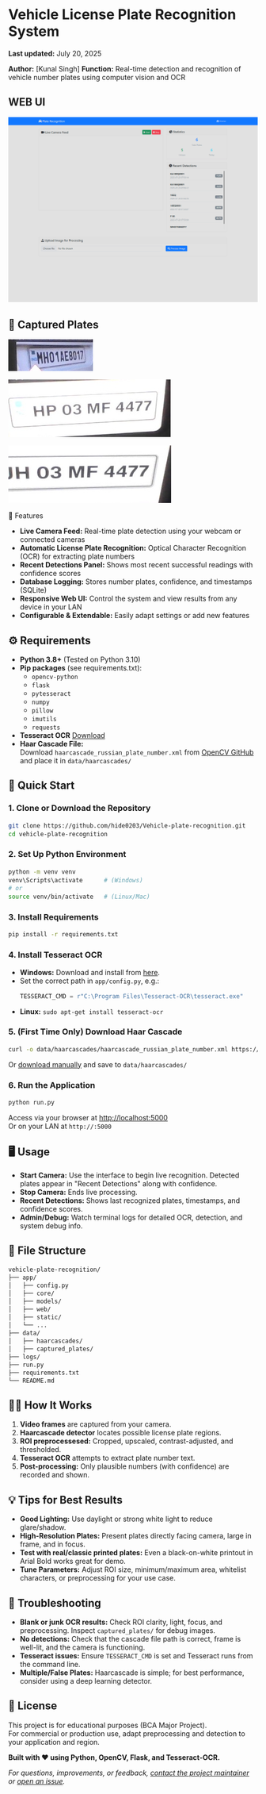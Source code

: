 # Vehicle License Plate Recognition System

**Last updated:** July 20, 2025

**Author:** [Kunal Singh]
**Function:** Real-time detection and recognition of vehicle number plates using computer vision and OCR

## WEB UI
![WEB UI](<Screenshot 2025-07-20 133828.png>)

## 📸 Captured Plates


![Image 1](image.png)  

![Image 2](image-3.png)  

![Image 3](image-2.png)

🚗 Features
- **Live Camera Feed:** Real-time plate detection using your webcam or connected cameras
- **Automatic License Plate Recognition:** Optical Character Recognition (OCR) for extracting plate numbers
- **Recent Detections Panel:** Shows most recent successful readings with confidence scores
- **Database Logging:** Stores number plates, confidence, and timestamps (SQLite)
- **Responsive Web UI:** Control the system and view results from any device in your LAN
- **Configurable & Extendable:** Easily adapt settings or add new features

## ⚙️ Requirements

- **Python 3.8+** (Tested on Python 3.10)
- **Pip packages** (see requirements.txt):
    - `opencv-python`
    - `flask`
    - `pytesseract`
    - `numpy`
    - `pillow`
    - `imutils`
    - `requests`
- **Tesseract OCR** [Download](https://github.com/tesseract-ocr/tesseract)
- **Haar Cascade File:**  
  Download `haarcascade_russian_plate_number.xml` from [OpenCV GitHub](https://github.com/opencv/opencv/blob/master/data/haarcascades/haarcascade_russian_plate_number.xml) and place it in `data/haarcascades/`

## 🚀 Quick Start

### 1. Clone or Download the Repository

```bash
git clone https://github.com/hide0203/Vehicle-plate-recognition.git
cd vehicle-plate-recognition
```

### 2. Set Up Python Environment

```bash
python -m venv venv
venv\Scripts\activate      # (Windows)
# or
source venv/bin/activate   # (Linux/Mac)
```

### 3. Install Requirements

```bash
pip install -r requirements.txt
```

### 4. Install Tesseract OCR

- **Windows:** Download and install from [here](https://github.com/tesseract-ocr/tesseract).
- Set the correct path in `app/config.py`, e.g.:
  ```python
  TESSERACT_CMD = r"C:\Program Files\Tesseract-OCR\tesseract.exe"
  ```
- **Linux:** `sudo apt-get install tesseract-ocr`

### 5. (First Time Only) Download Haar Cascade

```bash
curl -o data/haarcascades/haarcascade_russian_plate_number.xml https://raw.githubusercontent.com/opencv/opencv/master/data/haarcascades/haarcascade_russian_plate_number.xml
```
Or [download manually](https://github.com/opencv/opencv/blob/master/data/haarcascades/haarcascade_russian_plate_number.xml) and save to `data/haarcascades/`

### 6. Run the Application

```bash
python run.py
```
Access via your browser at [http://localhost:5000](http://localhost:5000)  
Or on your LAN at `http://:5000`

## 🖥️ Usage

- **Start Camera:** Use the interface to begin live recognition. Detected plates appear in "Recent Detections" along with confidence.
- **Stop Camera:** Ends live processing.
- **Recent Detections:** Shows last recognized plates, timestamps, and confidence scores.
- **Admin/Debug:** Watch terminal logs for detailed OCR, detection, and system debug info.

## 📂 File Structure

```plaintext
vehicle-plate-recognition/
├── app/
│   ├── config.py
│   ├── core/
│   ├── models/
│   ├── web/
│   ├── static/
│   └── ...
├── data/
│   ├── haarcascades/
│   ├── captured_plates/
├── logs/
├── run.py
├── requirements.txt
└── README.md
```

## 🧑‍💻 How It Works

1. **Video frames** are captured from your camera.
2. **Haarcascade detector** locates possible license plate regions.
3. **ROI preprocessesed:** Cropped, upscaled, contrast-adjusted, and thresholded.
4. **Tesseract OCR** attempts to extract plate number text.
5. **Post-processing:** Only plausible numbers (with confidence) are recorded and shown.

## 💡 Tips for Best Results

- **Good Lighting:** Use daylight or strong white light to reduce glare/shadow.
- **High-Resolution Plates:** Present plates directly facing camera, large in frame, and in focus.
- **Test with real/classic printed plates:** Even a black-on-white printout in Arial Bold works great for demo.
- **Tune Parameters:** Adjust ROI size, minimum/maximum area, whitelist characters, or preprocessing for your use case.

## 🚧 Troubleshooting

- **Blank or junk OCR results:** Check ROI clarity, light, focus, and preprocessing. Inspect `captured_plates/` for debug images.
- **No detections:** Check that the cascade file path is correct, frame is well-lit, and the camera is functioning.
- **Tesseract issues:** Ensure `TESSERACT_CMD` is set and Tesseract runs from the command line.
- **Multiple/False Plates:** Haarcascade is simple; for best performance, consider using a deep learning detector.

## 📜 License

This project is for educational purposes (BCA Major Project).  
For commercial or production use, adapt preprocessing and detection to your application and region.

**Built with ❤️ using Python, OpenCV, Flask, and Tesseract-OCR.**

*For questions, improvements, or feedback, [contact the project maintainer](kunal_singh@outlook.in) or [open an issue](https://github.com/hide0203/Vehicle-plate-recognition/issues).*